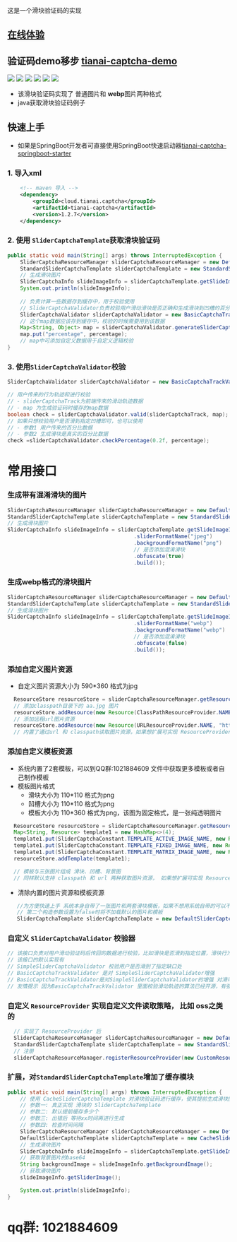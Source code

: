  这是一个滑块验证码的实现
## [在线体验](https://www.tianai.cloud)
## 验证码demo移步 [tianai-captcha-demo](https://gitee.com/tianai/tianai-captcha-demo)


![](image/1.png)
![](image/2.png)
![](image/3.png)
![](image/4.png)
![](image/5.png)
![](image/6.png)

- 该滑块验证码实现了 普通图片和 **webp**图片两种格式
- java获取滑块验证码例子


##  快速上手
- 如果是SpringBoot开发者可直接使用SpringBoot快速启动器[tianai-captcha-springboot-starter](https://gitee.com/tianai/tianai-captcha-springboot-starter)

### 1. 导入xml

```xml
    <!-- maven 导入 -->
    <dependency>
        <groupId>cloud.tianai.captcha</groupId>
        <artifactId>tianai-captcha</artifactId>
        <version>1.2.7</version>
    </dependency>
```
### 2. 使用 `SliderCaptchaTemplate`获取滑块验证码

```java
public static void main(String[] args) throws InterruptedException {
    SliderCaptchaResourceManager sliderCaptchaResourceManager = new DefaultSliderCaptchaResourceManager();
    StandardSliderCaptchaTemplate sliderCaptchaTemplate = new StandardSliderCaptchaTemplate(sliderCaptchaResourceManager, true);
    // 生成滑块图片
    SliderCaptchaInfo slideImageInfo = sliderCaptchaTemplate.getSlideImageInfo();
    System.out.println(slideImageInfo);
    
    // 负责计算一些数据存到缓存中，用于校验使用
    // SliderCaptchaValidator负责校验用户滑动滑块是否正确和生成滑块到凹槽的百分比值
    SliderCaptchaValidator sliderCaptchaValidator = new BasicCaptchaTrackValidator();
    // 这个map数据应该存到缓存中，校验的时候需要用到该数据
    Map<String, Object> map = sliderCaptchaValidator.generateSliderCaptchaValidData(slideImageInfo);
    map.put("percentage", percentage);
    // map中可添加自定义数据用于自定义逻辑校验
}
```
### 3. 使用`SliderCaptchaValidator`校验

```java
SliderCaptchaValidator sliderCaptchaValidator = new BasicCaptchaTrackValidator();

// 用户传来的行为轨迹和进行校验 
// - sliderCaptchaTrack为前端传来的滑动轨迹数据
// - map 为生成验证码时缓存的map数据
boolean check = sliderCaptchaValidator.valid(sliderCaptchaTrack, map);
// 如果只想校验用户是否滑到指定凹槽即可，也可以使用
// - 参数1 用户传来的百分比数据
// - 参数2 生成滑块是真实的百分比数据
check =sliderCaptchaValidator.checkPercentage(0.2f, percentage);
```

# 常用接口

### 生成带有混淆滑块的图片 

```java
SliderCaptchaResourceManager sliderCaptchaResourceManager = new DefaultSliderCaptchaResourceManager();
StandardSliderCaptchaTemplate sliderCaptchaTemplate = new StandardSliderCaptchaTemplate(sliderCaptchaResourceManager, true);
// 生成滑块图片
SliderCaptchaInfo slideImageInfo = sliderCaptchaTemplate.getSlideImageInfo(GenerateParam.builder()
                                        .sliderFormatName("jpeg")
                                        .backgroundFormatName("png")
                                        // 是否添加混淆滑块
                                        .obfuscate(true)
                                        .build());
```

### 生成webp格式的滑块图片

```java
SliderCaptchaResourceManager sliderCaptchaResourceManager = new DefaultSliderCaptchaResourceManager();
StandardSliderCaptchaTemplate sliderCaptchaTemplate = new StandardSliderCaptchaTemplate(sliderCaptchaResourceManager, true);
// 生成滑块图片
SliderCaptchaInfo slideImageInfo = sliderCaptchaTemplate.getSlideImageInfo(GenerateParam.builder()
                                        .sliderFormatName("webp")
                                        .backgroundFormatName("webp")
                                        // 是否添加混淆滑块
                                        .obfuscate(false)
                                        .build());
```

### 添加自定义图片资源

- 自定义图片资源大小为 590*360 格式为jpg

```java
  ResourceStore resourceStore = sliderCaptchaResourceManager.getResourceStore();
  // 添加classpath目录下的 aa.jpg 图片      
  resourceStore.addResource(new Resource(ClassPathResourceProvider.NAME, "/aa.jpg"));
  // 添加远程url图片资源
  resourceStore.addResource(new Resource(URLResourceProvider.NAME, "http://www.xx.com/aa.jpg"));
  // 内置了通过url 和 classpath读取图片资源，如果想扩展可实现 ResourceProvider 接口，进行自定义扩展
```
### 添加自定义模板资源

- 系统内置了2套模板，可以到QQ群:1021884609 文件中获取更多模板或者自己制作模板
- 模板图片格式
  - 滑块大小为 110*110 格式为png
  - 凹槽大小为 110*110 格式为png
  - 模板大小为 110*360 格式为png，该图为固定格式，是一张纯透明图片

```java
  ResourceStore resourceStore = sliderCaptchaResourceManager.getResourceStore();=
  Map<String, Resource> template1 = new HashMap<>(4);
  template1.put(SliderCaptchaConstant.TEMPLATE_ACTIVE_IMAGE_NAME, new Resource(ClassPathResourceProvider.NAME,"/active.png"));
  template1.put(SliderCaptchaConstant.TEMPLATE_FIXED_IMAGE_NAME, new Resource(ClassPathResourceProvider.NAME, "/fixed.png"));
  template1.put(SliderCaptchaConstant.TEMPLATE_MATRIX_IMAGE_NAME, new Resource(ClassPathResourceProvider.NAME, "/matrix.png"));
  resourceStore.addTemplate(template1);

  // 模板与三张图片组成 滑块、凹槽、背景图 
  // 同样默认支持 classpath 和 url 两种获取图片资源， 如果想扩展可实现 ResourceProvider 接口，进行自定义扩展
```
- 清除内置的图片资源和模板资源
 ```java
    //为方便快速上手 系统本身自带了一张图片和两套滑块模板，如果不想用系统自带的可以不让它加载系统自带的
    // 第二个构造参数设置为false时将不加载默认的图片和模板
    SliderCaptchaTemplate sliderCaptchaTemplate = new DefaultSliderCaptchaTemplate(sliderCaptchaResourceManager, false);
 ```

### 自定义 `SliderCaptchaValidator` 校验器

```java
// 该接口负责对用户滑动验证码后传回的数据进行校验，比如滑块是否滑到指定位置，滑块行为轨迹是否正常等等
// 该接口的默认实现有 
// SimpleSliderCaptchaValidator 校验用户是否滑到了指定缺口处
// BasicCaptchaTrackValidator 是对 SimpleSliderCaptchaValidator增强
// BasicCaptchaTrackValidator是对SimpleSliderCaptchaValidator的增强 对滑动轨迹进行了简单的验证
// 友情提示 因为BasicCaptchaTrackValidator 里面校验滑动轨迹的算法已经开源，有强制要求的建议重写该接口的方法，避免被破解
```

### 自定义 `ResourceProvider` 实现自定义文件读取策略， 比如 oss之类的

```java
  // 实现了 ResourceProvider 后
  SliderCaptchaResourceManager sliderCaptchaResourceManager = new DefaultSliderCaptchaResourceManager();
  StandardSliderCaptchaTemplate sliderCaptchaTemplate = new StandardSliderCaptchaTemplate(sliderCaptchaResourceManager, true);
  // 注册
  sliderCaptchaResourceManager.registerResourceProvider(new CustomResourceProvider());
```
### 扩展，对`StandardSliderCaptchaTemplate`增加了缓存模块

```java
public static void main(String[] args) throws InterruptedException {
    // 使用 CacheSliderCaptchaTemplate 对滑块验证码进行缓存，使其提前生成滑块图片
    // 参数一: 真正实现 滑块的 SliderCaptchaTemplate
    // 参数二: 默认提前缓存多少个
    // 参数三: 出错后 等待xx时间再进行生成
    // 参数四: 检查时间间隔    
    SliderCaptchaResourceManager sliderCaptchaResourceManager = new DefaultSliderCaptchaResourceManager();
    DefaultSliderCaptchaTemplate sliderCaptchaTemplate = new CacheSliderCaptchaTemplate(new StandardSliderCaptchaTemplate(sliderCaptchaResourceManager, true), 10, 1000, 100);
    // 生成滑块图片
    SliderCaptchaInfo slideImageInfo = sliderCaptchaTemplate.getSlideImageInfo();
    // 获取背景图片的base64
    String backgroundImage = slideImageInfo.getBackgroundImage();
    // 获取滑块图片
    slideImageInfo.getSliderImage();

    System.out.println(slideImageInfo);
}
```

# qq群: 1021884609